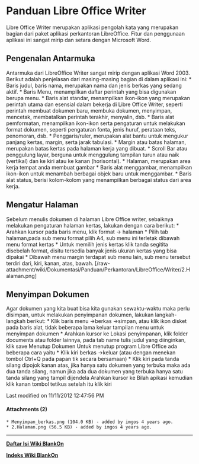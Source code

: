 # Panduan Libre Office Writer
Libre Office Writer merupakan aplikasi pengolah kata yang merupakan bagian dari
paket aplikasi perkantoran LibreOffice. Fitur dan penggunaan aplikasi ini
sangat mirip dan setara dengan Microsoft Word.

## Pengenalan Antarmuka
Antarmuka dari LibreOffice Writer sangat mirip dengan aplikasi Word 2003.
Berikut adalah penjelasan dari masing-masing bagian di dalam aplikasi ini:
    * Baris judul, baris nama, merupakan nama dan jenis berkas yang sedang
      aktif.
    * Baris Menu, menampilkan daftar perintah yang bisa digunakan berupa menu.
    * Baris alat standar, menampilkan ikon-ikon yang merupakan perintah utama
      dan esensial dalam bekerja di Libre Office Writer, seperti perintah
      membuat dokumen baru, membuka dokumen, menyimpan, mencetak, membatalkan
      perintah terakhir, menyalin, dsb.
    * Baris alat pemformatan, menampilkan ikon-ikon serta pengaturan untuk
      melakukan format dokumen, seperti pengaturan fonta, jenis huruf, perataan
      teks, penomoran, dsb.
    * Penggaris/ruler, merupakan alat bantu untuk mengukur panjang kertas,
      margin, serta jarak tabulasi.
    * Margin atau batas halaman, merupakan batas kertas pada halaman kerja yang
      dibuat.
    * Scroll Bar atau penggulung layar, berguna untuk menggulung tampilan turun
      atau naik (vertikal) dan ke kiri atau ke kanan (horisontal).
    * Halaman, merupakan area kerja tempat anda membuat gambar
    * Baris alat menggambar, menampilkan ikon-ikon untuk menambah berbagai
      objek baru untuk menggambar.
    * Baris alat status, berisi kolom-kolom yang menampilkan berbagai status
      dari area kerja.

## Mengatur Halaman
Sebelum menulis dokumen di halaman Libre Office writer, sebaiknya melakukan
pengaturan halaman kertas, lakukan dengan cara berikut:
    * Arahkan kursor pada baris menu, klik format -> halaman
    * Pilih tab halaman,pada sub menu format pilih A4, sub menu ini terletak
      dibawah menu format kertas
    * Untuk memilih jenis kertas klik tanda segitita disebelah format, disitu
      tersedia banyak jenis ukuran kertas yang bisa dipakai
    * Dibawah menu margin terdapat sub menu lain, sub menu tersebut terdiri
      dari, kiri, kanan, atas, bawah.
[/raw-attachment/wiki/Dokumentasi/Panduan/Perkantoran/LibreOffice/Writer/2.Halaman.png]

## Menyimpan Dokumen
Agar dokumen yang kita buat bisa kita gunakan sewaktu-waktu maka perlu
disimpan, untuk melakukan penyimpanan dokumen, lakukan langkah-langkah berikut:
    * Klik baris menu ->berkas ->simpan, atau klik ikon disket pada baris alat,
      tidak beberapa lama keluar tampilan menu untuk menyimpan dokumen
    * Arahkan kursor ke Lokasi penyimpanan, klik folder documents atau folder
      lainnya, pada tab name tulis judul yang diinginkan, klik save
Menutup Dokumen
Untuk menutup program Libre Office ada beberapa cara yaitu
    * Klik kiri berkas ->keluar (atau dengan menekan tombol Ctrl+Q pada papan
      tik secara bersamaan)
    * Klik kiri pada tanda silang dipojok kanan atas, jika hanya satu dokumen
      yang terbuka maka ada dua tanda silang, namun jika ada dua dokumen yang
      terbuka hanya satu tanda silang yang tampil dijendela
Arahkan kursor ke Bilah apikasi kemudian klik kanan tombol tetikus setelah itu
klik kiri

Last modified on 11/11/2012 12:47:56 PM

#### Attachments (2)
    * Menyimpan_berkas.png​ (104.0 KB) - added by imgos 4 years ago.
    * 2.Halaman.png​ (56.5 KB) - added by imgos 4 years ago.

---
[**Daftar Isi Wiki BlankOn**](/DaftarIsi/README.md)
 
[**Indeks Wiki BlankOn**](/Indeks.md)
